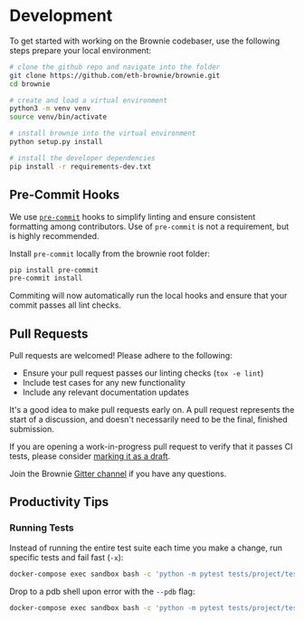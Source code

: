 # Development

To get started with working on the Brownie codebaser, use the following steps prepare your local environment:

```bash
# clone the github repo and navigate into the folder
git clone https://github.com/eth-brownie/brownie.git
cd brownie

# create and load a virtual environment
python3 -m venv venv
source venv/bin/activate

# install brownie into the virtual environment
python setup.py install

# install the developer dependencies
pip install -r requirements-dev.txt
```

## Pre-Commit Hooks

We use [`pre-commit`](https://pre-commit.com/) hooks to simplify linting and ensure consistent formatting among contributors. Use of `pre-commit` is not a requirement, but is highly recommended.

Install `pre-commit` locally from the brownie root folder:

```bash
pip install pre-commit
pre-commit install
```

Commiting will now automatically run the local hooks and ensure that your commit passes all lint checks.

## Pull Requests

Pull requests are welcomed! Please adhere to the following:

- Ensure your pull request passes our linting checks (`tox -e lint`)
- Include test cases for any new functionality
- Include any relevant documentation updates

It's a good idea to make pull requests early on. A pull request represents the start of a discussion, and doesn't necessarily need to be the final, finished submission.

If you are opening a work-in-progress pull request to verify that it passes CI tests, please consider [marking it as a draft](https://help.github.com/en/github/collaborating-with-issues-and-pull-requests/about-pull-requests#draft-pull-requests).

Join the Brownie [Gitter channel](https://gitter.im/eth-brownie/community) if you have any questions.

## Productivity Tips

### Running Tests

Instead of running the entire test suite each time you make a change, run specific tests and fail fast (`-x`):

```bash
docker-compose exec sandbox bash -c 'python -m pytest tests/project/test_brownie_config.py::TestFooBar -x'
```

Drop to a pdb shell upon error with the `--pdb` flag:

```sh
docker-compose exec sandbox bash -c 'python -m pytest tests/project/test_brownie_config.py -x --pdb'
```
